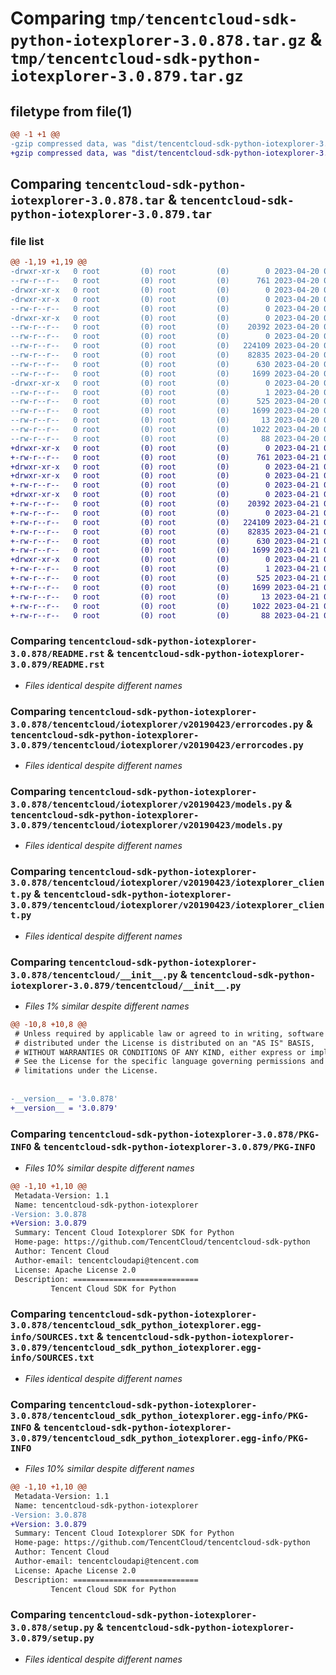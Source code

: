 # Comparing `tmp/tencentcloud-sdk-python-iotexplorer-3.0.878.tar.gz` & `tmp/tencentcloud-sdk-python-iotexplorer-3.0.879.tar.gz`

## filetype from file(1)

```diff
@@ -1 +1 @@
-gzip compressed data, was "dist/tencentcloud-sdk-python-iotexplorer-3.0.878.tar", last modified: Thu Apr 20 00:35:03 2023, max compression
+gzip compressed data, was "dist/tencentcloud-sdk-python-iotexplorer-3.0.879.tar", last modified: Fri Apr 21 00:47:38 2023, max compression
```

## Comparing `tencentcloud-sdk-python-iotexplorer-3.0.878.tar` & `tencentcloud-sdk-python-iotexplorer-3.0.879.tar`

### file list

```diff
@@ -1,19 +1,19 @@
-drwxr-xr-x   0 root         (0) root         (0)        0 2023-04-20 00:35:03.000000 tencentcloud-sdk-python-iotexplorer-3.0.878/
--rw-r--r--   0 root         (0) root         (0)      761 2023-04-20 00:35:03.000000 tencentcloud-sdk-python-iotexplorer-3.0.878/README.rst
-drwxr-xr-x   0 root         (0) root         (0)        0 2023-04-20 00:35:03.000000 tencentcloud-sdk-python-iotexplorer-3.0.878/tencentcloud/
-drwxr-xr-x   0 root         (0) root         (0)        0 2023-04-20 00:35:03.000000 tencentcloud-sdk-python-iotexplorer-3.0.878/tencentcloud/iotexplorer/
--rw-r--r--   0 root         (0) root         (0)        0 2023-04-20 00:35:03.000000 tencentcloud-sdk-python-iotexplorer-3.0.878/tencentcloud/iotexplorer/__init__.py
-drwxr-xr-x   0 root         (0) root         (0)        0 2023-04-20 00:35:03.000000 tencentcloud-sdk-python-iotexplorer-3.0.878/tencentcloud/iotexplorer/v20190423/
--rw-r--r--   0 root         (0) root         (0)    20392 2023-04-20 00:35:03.000000 tencentcloud-sdk-python-iotexplorer-3.0.878/tencentcloud/iotexplorer/v20190423/errorcodes.py
--rw-r--r--   0 root         (0) root         (0)        0 2023-04-20 00:35:03.000000 tencentcloud-sdk-python-iotexplorer-3.0.878/tencentcloud/iotexplorer/v20190423/__init__.py
--rw-r--r--   0 root         (0) root         (0)   224109 2023-04-20 00:35:03.000000 tencentcloud-sdk-python-iotexplorer-3.0.878/tencentcloud/iotexplorer/v20190423/models.py
--rw-r--r--   0 root         (0) root         (0)    82835 2023-04-20 00:35:03.000000 tencentcloud-sdk-python-iotexplorer-3.0.878/tencentcloud/iotexplorer/v20190423/iotexplorer_client.py
--rw-r--r--   0 root         (0) root         (0)      630 2023-04-20 00:35:03.000000 tencentcloud-sdk-python-iotexplorer-3.0.878/tencentcloud/__init__.py
--rw-r--r--   0 root         (0) root         (0)     1699 2023-04-20 00:35:03.000000 tencentcloud-sdk-python-iotexplorer-3.0.878/PKG-INFO
-drwxr-xr-x   0 root         (0) root         (0)        0 2023-04-20 00:35:03.000000 tencentcloud-sdk-python-iotexplorer-3.0.878/tencentcloud_sdk_python_iotexplorer.egg-info/
--rw-r--r--   0 root         (0) root         (0)        1 2023-04-20 00:35:03.000000 tencentcloud-sdk-python-iotexplorer-3.0.878/tencentcloud_sdk_python_iotexplorer.egg-info/dependency_links.txt
--rw-r--r--   0 root         (0) root         (0)      525 2023-04-20 00:35:03.000000 tencentcloud-sdk-python-iotexplorer-3.0.878/tencentcloud_sdk_python_iotexplorer.egg-info/SOURCES.txt
--rw-r--r--   0 root         (0) root         (0)     1699 2023-04-20 00:35:03.000000 tencentcloud-sdk-python-iotexplorer-3.0.878/tencentcloud_sdk_python_iotexplorer.egg-info/PKG-INFO
--rw-r--r--   0 root         (0) root         (0)       13 2023-04-20 00:35:03.000000 tencentcloud-sdk-python-iotexplorer-3.0.878/tencentcloud_sdk_python_iotexplorer.egg-info/top_level.txt
--rw-r--r--   0 root         (0) root         (0)     1022 2023-04-20 00:35:03.000000 tencentcloud-sdk-python-iotexplorer-3.0.878/setup.py
--rw-r--r--   0 root         (0) root         (0)       88 2023-04-20 00:35:03.000000 tencentcloud-sdk-python-iotexplorer-3.0.878/setup.cfg
+drwxr-xr-x   0 root         (0) root         (0)        0 2023-04-21 00:47:38.000000 tencentcloud-sdk-python-iotexplorer-3.0.879/
+-rw-r--r--   0 root         (0) root         (0)      761 2023-04-21 00:47:38.000000 tencentcloud-sdk-python-iotexplorer-3.0.879/README.rst
+drwxr-xr-x   0 root         (0) root         (0)        0 2023-04-21 00:47:38.000000 tencentcloud-sdk-python-iotexplorer-3.0.879/tencentcloud/
+drwxr-xr-x   0 root         (0) root         (0)        0 2023-04-21 00:47:38.000000 tencentcloud-sdk-python-iotexplorer-3.0.879/tencentcloud/iotexplorer/
+-rw-r--r--   0 root         (0) root         (0)        0 2023-04-21 00:47:38.000000 tencentcloud-sdk-python-iotexplorer-3.0.879/tencentcloud/iotexplorer/__init__.py
+drwxr-xr-x   0 root         (0) root         (0)        0 2023-04-21 00:47:38.000000 tencentcloud-sdk-python-iotexplorer-3.0.879/tencentcloud/iotexplorer/v20190423/
+-rw-r--r--   0 root         (0) root         (0)    20392 2023-04-21 00:47:38.000000 tencentcloud-sdk-python-iotexplorer-3.0.879/tencentcloud/iotexplorer/v20190423/errorcodes.py
+-rw-r--r--   0 root         (0) root         (0)        0 2023-04-21 00:47:38.000000 tencentcloud-sdk-python-iotexplorer-3.0.879/tencentcloud/iotexplorer/v20190423/__init__.py
+-rw-r--r--   0 root         (0) root         (0)   224109 2023-04-21 00:47:38.000000 tencentcloud-sdk-python-iotexplorer-3.0.879/tencentcloud/iotexplorer/v20190423/models.py
+-rw-r--r--   0 root         (0) root         (0)    82835 2023-04-21 00:47:38.000000 tencentcloud-sdk-python-iotexplorer-3.0.879/tencentcloud/iotexplorer/v20190423/iotexplorer_client.py
+-rw-r--r--   0 root         (0) root         (0)      630 2023-04-21 00:47:38.000000 tencentcloud-sdk-python-iotexplorer-3.0.879/tencentcloud/__init__.py
+-rw-r--r--   0 root         (0) root         (0)     1699 2023-04-21 00:47:38.000000 tencentcloud-sdk-python-iotexplorer-3.0.879/PKG-INFO
+drwxr-xr-x   0 root         (0) root         (0)        0 2023-04-21 00:47:38.000000 tencentcloud-sdk-python-iotexplorer-3.0.879/tencentcloud_sdk_python_iotexplorer.egg-info/
+-rw-r--r--   0 root         (0) root         (0)        1 2023-04-21 00:47:38.000000 tencentcloud-sdk-python-iotexplorer-3.0.879/tencentcloud_sdk_python_iotexplorer.egg-info/dependency_links.txt
+-rw-r--r--   0 root         (0) root         (0)      525 2023-04-21 00:47:38.000000 tencentcloud-sdk-python-iotexplorer-3.0.879/tencentcloud_sdk_python_iotexplorer.egg-info/SOURCES.txt
+-rw-r--r--   0 root         (0) root         (0)     1699 2023-04-21 00:47:38.000000 tencentcloud-sdk-python-iotexplorer-3.0.879/tencentcloud_sdk_python_iotexplorer.egg-info/PKG-INFO
+-rw-r--r--   0 root         (0) root         (0)       13 2023-04-21 00:47:38.000000 tencentcloud-sdk-python-iotexplorer-3.0.879/tencentcloud_sdk_python_iotexplorer.egg-info/top_level.txt
+-rw-r--r--   0 root         (0) root         (0)     1022 2023-04-21 00:47:38.000000 tencentcloud-sdk-python-iotexplorer-3.0.879/setup.py
+-rw-r--r--   0 root         (0) root         (0)       88 2023-04-21 00:47:38.000000 tencentcloud-sdk-python-iotexplorer-3.0.879/setup.cfg
```

### Comparing `tencentcloud-sdk-python-iotexplorer-3.0.878/README.rst` & `tencentcloud-sdk-python-iotexplorer-3.0.879/README.rst`

 * *Files identical despite different names*

### Comparing `tencentcloud-sdk-python-iotexplorer-3.0.878/tencentcloud/iotexplorer/v20190423/errorcodes.py` & `tencentcloud-sdk-python-iotexplorer-3.0.879/tencentcloud/iotexplorer/v20190423/errorcodes.py`

 * *Files identical despite different names*

### Comparing `tencentcloud-sdk-python-iotexplorer-3.0.878/tencentcloud/iotexplorer/v20190423/models.py` & `tencentcloud-sdk-python-iotexplorer-3.0.879/tencentcloud/iotexplorer/v20190423/models.py`

 * *Files identical despite different names*

### Comparing `tencentcloud-sdk-python-iotexplorer-3.0.878/tencentcloud/iotexplorer/v20190423/iotexplorer_client.py` & `tencentcloud-sdk-python-iotexplorer-3.0.879/tencentcloud/iotexplorer/v20190423/iotexplorer_client.py`

 * *Files identical despite different names*

### Comparing `tencentcloud-sdk-python-iotexplorer-3.0.878/tencentcloud/__init__.py` & `tencentcloud-sdk-python-iotexplorer-3.0.879/tencentcloud/__init__.py`

 * *Files 1% similar despite different names*

```diff
@@ -10,8 +10,8 @@
 # Unless required by applicable law or agreed to in writing, software
 # distributed under the License is distributed on an "AS IS" BASIS,
 # WITHOUT WARRANTIES OR CONDITIONS OF ANY KIND, either express or implied.
 # See the License for the specific language governing permissions and
 # limitations under the License.
 
 
-__version__ = '3.0.878'
+__version__ = '3.0.879'
```

### Comparing `tencentcloud-sdk-python-iotexplorer-3.0.878/PKG-INFO` & `tencentcloud-sdk-python-iotexplorer-3.0.879/PKG-INFO`

 * *Files 10% similar despite different names*

```diff
@@ -1,10 +1,10 @@
 Metadata-Version: 1.1
 Name: tencentcloud-sdk-python-iotexplorer
-Version: 3.0.878
+Version: 3.0.879
 Summary: Tencent Cloud Iotexplorer SDK for Python
 Home-page: https://github.com/TencentCloud/tencentcloud-sdk-python
 Author: Tencent Cloud
 Author-email: tencentcloudapi@tencent.com
 License: Apache License 2.0
 Description: ============================
         Tencent Cloud SDK for Python
```

### Comparing `tencentcloud-sdk-python-iotexplorer-3.0.878/tencentcloud_sdk_python_iotexplorer.egg-info/SOURCES.txt` & `tencentcloud-sdk-python-iotexplorer-3.0.879/tencentcloud_sdk_python_iotexplorer.egg-info/SOURCES.txt`

 * *Files identical despite different names*

### Comparing `tencentcloud-sdk-python-iotexplorer-3.0.878/tencentcloud_sdk_python_iotexplorer.egg-info/PKG-INFO` & `tencentcloud-sdk-python-iotexplorer-3.0.879/tencentcloud_sdk_python_iotexplorer.egg-info/PKG-INFO`

 * *Files 10% similar despite different names*

```diff
@@ -1,10 +1,10 @@
 Metadata-Version: 1.1
 Name: tencentcloud-sdk-python-iotexplorer
-Version: 3.0.878
+Version: 3.0.879
 Summary: Tencent Cloud Iotexplorer SDK for Python
 Home-page: https://github.com/TencentCloud/tencentcloud-sdk-python
 Author: Tencent Cloud
 Author-email: tencentcloudapi@tencent.com
 License: Apache License 2.0
 Description: ============================
         Tencent Cloud SDK for Python
```

### Comparing `tencentcloud-sdk-python-iotexplorer-3.0.878/setup.py` & `tencentcloud-sdk-python-iotexplorer-3.0.879/setup.py`

 * *Files identical despite different names*

